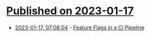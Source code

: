 # [Published on 2023-01-17](index.md)

* [2023-01-17, 07:08:04](https://lobste.rs/s/ogqsxz/feature_flags_ci_pipeline) - [Feature Flags in a CI Pipeline](https://andydote.co.uk/2023/01/16/feature-flags-ci/)
